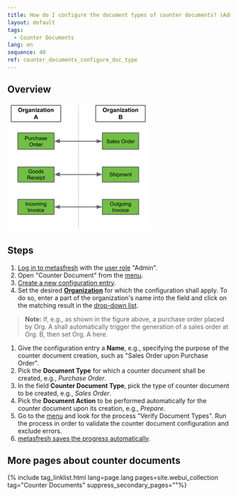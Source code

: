 ```yaml
---
title: How do I configure the document types of counter documents? (Admin)
layout: default
tags:
  - Counter Documents
lang: en
sequence: 40
ref: counter_documents_configure_doc_type
---
```


## Overview

<kbd><img src="assets/en_counter_documents.png" alt="Fig.: Counter Documents"></kbd>

## Steps
1. [Log in to metasfresh](Login) with the [user role](NewUserRole) "Admin".
1. Open "Counter Document" from the [menu](Menu).
1. [Create a new configuration entry](New_Record_Window).
1. Set the desired [**Organization**](Org_add_new_organization) for which the configuration shall apply. To do so, enter a part of the organization's name into the field and click on the matching result in the <a href="Keyboard_shortcuts_reference#dropdown" title="Dynamic Search Box (Autocompletion)">drop-down list</a>.
 >**Note:** If, e.g., as shown in the figure above, a purchase order placed by Org. A shall automatically trigger the generation of a sales order at Org. B, then set Org. A here.

1. Give the configuration entry a **Name**, e.g., specifying the purpose of the counter document creation, such as "Sales Order upon Purchase Order".
1. Pick the **Document Type** for which a counter document shall be created, e.g., *Purchase Order*.
1. In the field **Counter Document Type**, pick the type of counter document to be created, e.g., *Sales Order*.
1. Pick the **Document Action** to be performed automatically for the counter document upon its creation, e.g., *Prepare*.
1. Go to the [menu](Menu) and look for the process "Verify Document Types". Run the process in order to validate the counter document configuration and exclude errors.
1. [metasfresh saves the progress automatically](Saveindicator).

## More pages about counter documents

{% include tag_linklist.html lang=page.lang pages=site.webui_collection tag="Counter Documents" suppress_secondary_pages=""%}
